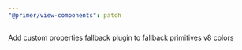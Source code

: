 ```yaml
---
"@primer/view-components": patch
---
```


Add custom properties fallback plugin to fallback primitives v8 colors
